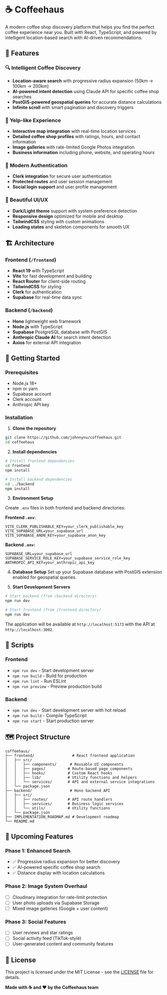 # ☕ Coffeehaus

A modern coffee shop discovery platform that helps you find the perfect coffee experience near you. Built with React, TypeScript, and powered by intelligent location-based search with AI-driven recommendations.

## 🌟 Features

### 🔍 **Intelligent Coffee Discovery**
- **Location-aware search** with progressive radius expansion (50km → 100km → 200km)
- **AI-powered intent detection** using Claude API for specific coffee shop searches
- **PostGIS-powered geospatial queries** for accurate distance calculations
- **Infinite scroll** with smart pagination and discovery triggers

### 🎯 **Yelp-like Experience**
- **Interactive map integration** with real-time location services
- **Detailed coffee shop profiles** with ratings, hours, and contact information
- **Image galleries** with rate-limited Google Photos integration
- **Business information** including phone, website, and operating hours

### 🔐 **Modern Authentication**
- **Clerk integration** for secure user authentication
- **Protected routes** and user session management
- **Social login support** and user profile management

### 🎨 **Beautiful UI/UX**
- **Dark/Light theme** support with system preference detection
- **Responsive design** optimized for mobile and desktop
- **TailwindCSS** styling with custom animations
- **Loading states** and skeleton components for smooth UX

## 🏗️ Architecture

### **Frontend** (`/frontend`)
- **React 19** with TypeScript
- **Vite** for fast development and building
- **React Router** for client-side routing
- **TailwindCSS** for styling
- **Clerk** for authentication
- **Supabase** for real-time data sync

### **Backend** (`/backend`)
- **Hono** lightweight web framework
- **Node.js** with TypeScript
- **Supabase** PostgreSQL database with PostGIS
- **Anthropic Claude AI** for search intent detection
- **Axios** for external API integration

## 🚀 Getting Started

### Prerequisites
- Node.js 18+ 
- npm or yarn
- Supabase account
- Clerk account
- Anthropic API key

### Installation

1. **Clone the repository**
```bash
git clone https://github.com/johnnynu/coffeehaus.git
cd coffeehaus
```

2. **Install dependencies**
```bash
# Install frontend dependencies
cd frontend
npm install

# Install backend dependencies
cd ../backend
npm install
```

3. **Environment Setup**

Create `.env` files in both frontend and backend directories:

**Frontend `.env`:**
```env
VITE_CLERK_PUBLISHABLE_KEY=your_clerk_publishable_key
VITE_SUPABASE_URL=your_supabase_url
VITE_SUPABASE_ANON_KEY=your_supabase_anon_key
```

**Backend `.env`:**
```env
SUPABASE_URL=your_supabase_url
SUPABASE_SERVICE_ROLE_KEY=your_supabase_service_role_key
ANTHROPIC_API_KEY=your_anthropic_api_key
```

4. **Database Setup**
Set up your Supabase database with PostGIS extension enabled for geospatial queries.

5. **Start Development Servers**
```bash
# Start backend (from /backend directory)
npm run dev

# Start frontend (from /frontend directory)  
npm run dev
```

The application will be available at `http://localhost:5173` with the API at `http://localhost:3002`.

## 📝 Scripts

### Frontend
- `npm run dev` - Start development server
- `npm run build` - Build for production
- `npm run lint` - Run ESLint
- `npm run preview` - Preview production build

### Backend
- `npm run dev` - Start development server with hot reload
- `npm run build` - Compile TypeScript
- `npm run start` - Start production server

## 🗺️ Project Structure

```
coffeehaus/
├── frontend/                 # React frontend application
│   ├── src/
│   │   ├── components/      # Reusable UI components
│   │   ├── pages/          # Route-based page components
│   │   ├── hooks/          # Custom React hooks
│   │   ├── lib/            # Utility functions and helpers
│   │   └── services/       # API and external service integrations
│   └── package.json
├── backend/                 # Hono backend API
│   ├── src/
│   │   ├── routes/         # API route handlers
│   │   ├── services/       # Business logic services
│   │   └── utils/          # Utility functions
│   └── package.json
├── IMPLEMENTATION_ROADMAP.md # Development roadmap
└── README.md
```

## 🔮 Upcoming Features

### **Phase 1: Enhanced Search**
- ✅ Progressive radius expansion for better discovery
- ✅ AI-powered specific coffee shop search
- ✅ Distance display with location calculations

### **Phase 2: Image System Overhaul**
- [ ] Cloudinary integration for rate-limit protection
- [ ] User photo uploads via Supabase Storage
- [ ] Mixed image galleries (Google + user content)

### **Phase 3: Social Features**
- [ ] User reviews and star ratings
- [ ] Social activity feed (TikTok-style)
- [ ] User-generated content and community features

## 📄 License

This project is licensed under the MIT License - see the [LICENSE](LICENSE) file for details.

**Made with ☕ and ❤️ by the Coffeehaus team**